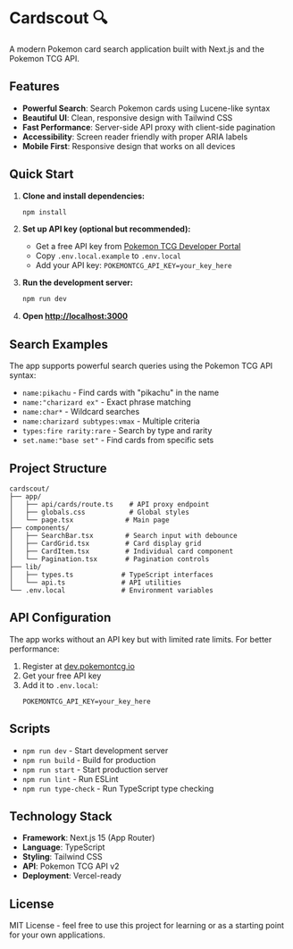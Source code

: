 # Cardscout 🔍

A modern Pokemon card search application built with Next.js and the Pokemon TCG API.

## Features

- **Powerful Search**: Search Pokemon cards using Lucene-like syntax
- **Beautiful UI**: Clean, responsive design with Tailwind CSS
- **Fast Performance**: Server-side API proxy with client-side pagination
- **Accessibility**: Screen reader friendly with proper ARIA labels
- **Mobile First**: Responsive design that works on all devices

## Quick Start

1. **Clone and install dependencies:**
   ```bash
   npm install
   ```

2. **Set up API key (optional but recommended):**
   - Get a free API key from [Pokemon TCG Developer Portal](https://dev.pokemontcg.io/)
   - Copy `.env.local.example` to `.env.local`
   - Add your API key: `POKEMONTCG_API_KEY=your_key_here`

3. **Run the development server:**
   ```bash
   npm run dev
   ```

4. **Open [http://localhost:3000](http://localhost:3000)**

## Search Examples

The app supports powerful search queries using the Pokemon TCG API syntax:

- `name:pikachu` - Find cards with "pikachu" in the name
- `name:"charizard ex"` - Exact phrase matching
- `name:char*` - Wildcard searches
- `name:charizard subtypes:vmax` - Multiple criteria
- `types:fire rarity:rare` - Search by type and rarity
- `set.name:"base set"` - Find cards from specific sets

## Project Structure

```
cardscout/
├── app/
│   ├── api/cards/route.ts    # API proxy endpoint
│   ├── globals.css           # Global styles
│   └── page.tsx             # Main page
├── components/
│   ├── SearchBar.tsx        # Search input with debounce
│   ├── CardGrid.tsx         # Card display grid
│   ├── CardItem.tsx         # Individual card component
│   └── Pagination.tsx       # Pagination controls
├── lib/
│   ├── types.ts            # TypeScript interfaces
│   └── api.ts              # API utilities
└── .env.local              # Environment variables
```

## API Configuration

The app works without an API key but with limited rate limits. For better performance:

1. Register at [dev.pokemontcg.io](https://dev.pokemontcg.io/)
2. Get your free API key
3. Add it to `.env.local`:
   ```
   POKEMONTCG_API_KEY=your_key_here
   ```

## Scripts

- `npm run dev` - Start development server
- `npm run build` - Build for production
- `npm run start` - Start production server
- `npm run lint` - Run ESLint
- `npm run type-check` - Run TypeScript type checking

## Technology Stack

- **Framework**: Next.js 15 (App Router)
- **Language**: TypeScript
- **Styling**: Tailwind CSS
- **API**: Pokemon TCG API v2
- **Deployment**: Vercel-ready

## License

MIT License - feel free to use this project for learning or as a starting point for your own applications.